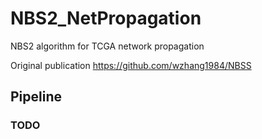 # NBS2_NetPropagation
NBS2 algorithm for TCGA network propagation

Original publication https://github.com/wzhang1984/NBSS

## Pipeline
### TODO